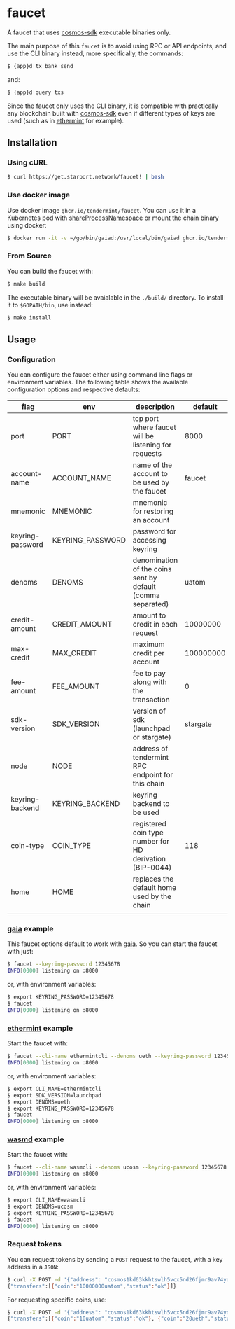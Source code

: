# faucet

A faucet that uses [cosmos-sdk](https://github.com/cosmos/cosmos-sdk) executable binaries only.

The main purpose of this `faucet` is to avoid using RPC or API endpoints, and use the CLI binary instead, more
specifically, the commands:

```bash
$ {app}d tx bank send
```

and:

```bash
$ {app}d query txs
```

Since the faucet only uses the CLI binary, it is compatible with practically any blockchain built with
[cosmos-sdk](https://github.com/cosmos/cosmos-sdk) even if different types of keys are used (such as in
[ethermint](https://github.com/cosmos/ethermint) for example).

## Installation

### Using cURL

```bash
$ curl https://get.starport.network/faucet! | bash 
```

### Use docker image

Use docker image `ghcr.io/tendermint/faucet`. You can use it in a Kubernetes pod with
[shareProcessNamespace](https://kubernetes.io/docs/tasks/configure-pod-container/share-process-namespace/#configure-a-pod)
or mount the chain binary using docker:

```bash
$ docker run -it -v ~/go/bin/gaiad:/usr/local/bin/gaiad ghcr.io/tendermint/faucet
```

### From Source

You can build the faucet with:

```bash
$ make build
```

The executable binary will be avaialable in the `./build/` directory. To install it to `$GOPATH/bin`, use instead:

```bash
$ make install
```

## Usage

### Configuration

You can configure the faucet either using command line flags or environment variables. The following table
shows the available configuration options and respective defaults:

| flag             | env              | description                                                   | default   |
|------------------|------------------|-------------------------------------------------------------- |-----------|
| port             | PORT             | tcp port where faucet will be listening for requests          | 8000      |
| account-name     | ACCOUNT_NAME     | name of the account to be used by the faucet                  | faucet    |
| mnemonic         | MNEMONIC         | mnemonic for restoring an account                             |           |
| keyring-password | KEYRING_PASSWORD | password for accessing keyring                                |           |
| denoms           | DENOMS           | denomination of the coins sent by default (comma separated)   | uatom     |
| credit-amount    | CREDIT_AMOUNT    | amount to credit in each request                              | 10000000  |
| max-credit       | MAX_CREDIT       | maximum credit per account                                    | 100000000 |
| fee-amount       | FEE_AMOUNT       | fee to pay along with the transaction                                    | 0         |
| sdk-version      | SDK_VERSION      | version of sdk (launchpad or stargate)                        | stargate  |
| node             | NODE             | address of tendermint RPC endpoint for this chain             |           |
| keyring-backend  | KEYRING_BACKEND  | keyring backend to be used                                    |           |
| coin-type        | COIN_TYPE        | registered coin type number for HD derivation (BIP-0044)      | 118       |
| home             | HOME             | replaces the default home used by the chain                   |           |
|                  |                  |                                                               |           |

### [gaia](https://github.com/cosmos/gaia) example

This faucet options default to work with [gaia](https://github.com/cosmos/gaia). So you can start the faucet with just:

```bash
$ faucet --keyring-password 12345678
INFO[0000] listening on :8000
```

or, with environment variables:

```bash
$ export KEYRING_PASSWORD=12345678
$ faucet
INFO[0000] listening on :8000
```

### [ethermint](https://github.com/cosmos/ethermint) example

Start the faucet with:

```bash
$ faucet --cli-name ethermintcli --denoms ueth --keyring-password 12345678 --sdk-version launchpad
INFO[0000] listening on :8000
```

or, with environment variables:

```bash
$ export CLI_NAME=ethermintcli
$ export SDK_VERSION=launchpad
$ export DENOMS=ueth
$ export KEYRING_PASSWORD=12345678
$ faucet
INFO[0000] listening on :8000
```

### [wasmd](https://github.com/CosmWasm/wasmd) example

Start the faucet with:

```bash
$ faucet --cli-name wasmcli --denoms ucosm --keyring-password 12345678
INFO[0000] listening on :8000
```

or, with environment variables:

```bash
$ export CLI_NAME=wasmcli
$ export DENOMS=ucosm
$ export KEYRING_PASSWORD=12345678
$ faucet
INFO[0000] listening on :8000
```

### Request tokens

You can request tokens by sending a `POST` request to the faucet, with a key address in a `JSON`:

```bash
$ curl -X POST -d '{"address": "cosmos1kd63kkhtswlh5vcx5nd26fjmr9av74yd4sf8ve"}' http://localhost:8000
{"transfers":[{"coin":"10000000uatom","status":"ok"}]}
```

For requesting specific coins, use:

```bash
$ curl -X POST -d '{"address": "cosmos1kd63kkhtswlh5vcx5nd26fjmr9av74yd4sf8ve", "coins": ["10uatom", "20ueth"]}' http://localhost:8000
{"transfers":[{"coin":"10uatom","status":"ok"}, {"coin":"20ueth","status":"ok"}]}
```
